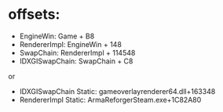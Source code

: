 # offsets:

- EngineWin: Game + B8
- RendererImpl: EngineWin + 148
- SwapChain: RendererImpl + 114548
- IDXGISwapChain: SwapChain + C8

or

- IDXGISwapChain Static: gameoverlayrenderer64.dll+163348
- RendererImpl Static: ArmaReforgerSteam.exe+1C82A80
